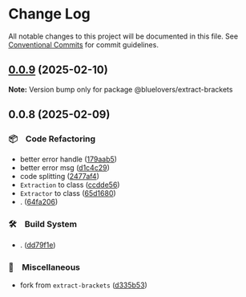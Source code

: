 # Change Log

All notable changes to this project will be documented in this file.
See [Conventional Commits](https://conventionalcommits.org) for commit guidelines.

## [0.0.9](https://github.com/bluelovers/extract-brackets/compare/@bluelovers/extract-brackets@0.0.8...@bluelovers/extract-brackets@0.0.9) (2025-02-10)

**Note:** Version bump only for package @bluelovers/extract-brackets





## 0.0.8 (2025-02-09)



### 📦　Code Refactoring

* better error handle ([179aab5](https://github.com/bluelovers/extract-brackets/commit/179aab57a46579ff0f8e446c7f009999ace55648))
* better error msg ([d1c4c29](https://github.com/bluelovers/extract-brackets/commit/d1c4c297ff89546e0ae2b60e89a772d84a2ce455))
* code splitting ([2477af4](https://github.com/bluelovers/extract-brackets/commit/2477af43ffe2a9f14e4e172c193ae1818b0b467a))
* `Extraction` to class ([ccdde56](https://github.com/bluelovers/extract-brackets/commit/ccdde56c621a24f2d714489435c47a6c7ed1afc4))
* `Extractor` to class ([65d1680](https://github.com/bluelovers/extract-brackets/commit/65d16806c093f7b9812d1ea34a099da0ade6f8fc))
* . ([64fa206](https://github.com/bluelovers/extract-brackets/commit/64fa206e5f2570567d34aca2972b4ae056eacf7f))


### 🛠　Build System

* . ([dd79f1e](https://github.com/bluelovers/extract-brackets/commit/dd79f1ea57c086118945810c8f772ee9f23cb288))


### 🔖　Miscellaneous

* fork from `extract-brackets` ([d335b53](https://github.com/bluelovers/extract-brackets/commit/d335b53121359fe211412e095ee023cdb6bd0b16))
